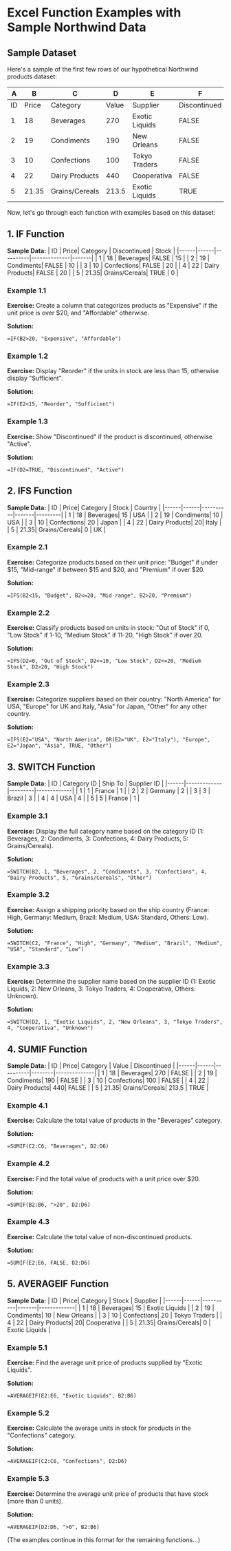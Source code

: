 # Excel Function Examples with Sample Northwind Data

## Sample Dataset

Here's a sample of the first few rows of our hypothetical Northwind products dataset:

| A    | B    | C        | D      | E              | F            | G     | H    | I     | J     | K      |
|------|------|----------|--------|----------------|--------------|-------|------|-------|-------|--------|
| ID   | Price| Category | Value  | Supplier       | Discontinued | Stock | Order| Reorder | Country | Ship To |
| 1    | 18   | Beverages| 270    | Exotic Liquids | FALSE        | 15    | 10   | 10    | USA   | France |
| 2    | 19   | Condiments| 190   | New Orleans    | FALSE        | 10    | 5    | 5     | USA   | Germany|
| 3    | 10   | Confections| 100  | Tokyo Traders  | FALSE        | 20    | 15   | 15    | Japan | Brazil |
| 4    | 22   | Dairy Products| 440 | Cooperativa  | FALSE        | 20    | 10   | 30    | Italy | USA    |
| 5    | 21.35| Grains/Cereals| 213.5 | Exotic Liquids| TRUE     | 0     | 0    | 0     | UK    | France |

Now, let's go through each function with examples based on this dataset:

## 1. IF Function

**Sample Data:**
| ID   | Price| Category | Discontinued | Stock |
|------|------|----------|--------------|-------|
| 1    | 18   | Beverages| FALSE        | 15    |
| 2    | 19   | Condiments| FALSE       | 10    |
| 3    | 10   | Confections| FALSE      | 20    |
| 4    | 22   | Dairy Products| FALSE   | 20    |
| 5    | 21.35| Grains/Cereals| TRUE    | 0     |

### Example 1.1
**Exercise:** Create a column that categorizes products as "Expensive" if the unit price is over $20, and "Affordable" otherwise.

**Solution:**
```
=IF(B2>20, "Expensive", "Affordable")
```

### Example 1.2
**Exercise:** Display "Reorder" if the units in stock are less than 15, otherwise display "Sufficient".

**Solution:**
```
=IF(E2<15, "Reorder", "Sufficient")
```

### Example 1.3
**Exercise:** Show "Discontinued" if the product is discontinued, otherwise "Active".

**Solution:**
```
=IF(D2=TRUE, "Discontinued", "Active")
```

## 2. IFS Function

**Sample Data:**
| ID   | Price| Category | Stock | Country |
|------|------|----------|-------|---------|
| 1    | 18   | Beverages| 15    | USA     |
| 2    | 19   | Condiments| 10   | USA     |
| 3    | 10   | Confections| 20  | Japan   |
| 4    | 22   | Dairy Products| 20| Italy   |
| 5    | 21.35| Grains/Cereals| 0 | UK      |

### Example 2.1
**Exercise:** Categorize products based on their unit price: "Budget" if under $15, "Mid-range" if between $15 and $20, and "Premium" if over $20.

**Solution:**
```
=IFS(B2<15, "Budget", B2<=20, "Mid-range", B2>20, "Premium")
```

### Example 2.2
**Exercise:** Classify products based on units in stock: "Out of Stock" if 0, "Low Stock" if 1-10, "Medium Stock" if 11-20, "High Stock" if over 20.

**Solution:**
```
=IFS(D2=0, "Out of Stock", D2<=10, "Low Stock", D2<=20, "Medium Stock", D2>20, "High Stock")
```

### Example 2.3
**Exercise:** Categorize suppliers based on their country: "North America" for USA, "Europe" for UK and Italy, "Asia" for Japan, "Other" for any other country.

**Solution:**
```
=IFS(E2="USA", "North America", OR(E2="UK", E2="Italy"), "Europe", E2="Japan", "Asia", TRUE, "Other")
```

## 3. SWITCH Function

**Sample Data:**
| ID   | Category ID | Ship To | Supplier ID |
|------|-------------|---------|-------------|
| 1    | 1           | France  | 1           |
| 2    | 2           | Germany | 2           |
| 3    | 3           | Brazil  | 3           |
| 4    | 4           | USA     | 4           |
| 5    | 5           | France  | 1           |

### Example 3.1
**Exercise:** Display the full category name based on the category ID (1: Beverages, 2: Condiments, 3: Confections, 4: Dairy Products, 5: Grains/Cereals).

**Solution:**
```
=SWITCH(B2, 1, "Beverages", 2, "Condiments", 3, "Confections", 4, "Dairy Products", 5, "Grains/Cereals", "Other")
```

### Example 3.2
**Exercise:** Assign a shipping priority based on the ship country (France: High, Germany: Medium, Brazil: Medium, USA: Standard, Others: Low).

**Solution:**
```
=SWITCH(C2, "France", "High", "Germany", "Medium", "Brazil", "Medium", "USA", "Standard", "Low")
```

### Example 3.3
**Exercise:** Determine the supplier name based on the supplier ID (1: Exotic Liquids, 2: New Orleans, 3: Tokyo Traders, 4: Cooperativa, Others: Unknown).

**Solution:**
```
=SWITCH(D2, 1, "Exotic Liquids", 2, "New Orleans", 3, "Tokyo Traders", 4, "Cooperativa", "Unknown")
```

## 4. SUMIF Function

**Sample Data:**
| ID   | Price| Category | Value  | Discontinued |
|------|------|----------|--------|--------------|
| 1    | 18   | Beverages| 270    | FALSE        |
| 2    | 19   | Condiments| 190   | FALSE        |
| 3    | 10   | Confections| 100  | FALSE        |
| 4    | 22   | Dairy Products| 440| FALSE        |
| 5    | 21.35| Grains/Cereals| 213.5 | TRUE     |

### Example 4.1
**Exercise:** Calculate the total value of products in the "Beverages" category.

**Solution:**
```
=SUMIF(C2:C6, "Beverages", D2:D6)
```

### Example 4.2
**Exercise:** Find the total value of products with a unit price over $20.

**Solution:**
```
=SUMIF(B2:B6, ">20", D2:D6)
```

### Example 4.3
**Exercise:** Calculate the total value of non-discontinued products.

**Solution:**
```
=SUMIF(E2:E6, FALSE, D2:D6)
```

## 5. AVERAGEIF Function

**Sample Data:**
| ID   | Price| Category | Stock | Supplier    |
|------|------|----------|-------|-------------|
| 1    | 18   | Beverages| 15    | Exotic Liquids |
| 2    | 19   | Condiments| 10   | New Orleans |
| 3    | 10   | Confections| 20  | Tokyo Traders |
| 4    | 22   | Dairy Products| 20| Cooperativa |
| 5    | 21.35| Grains/Cereals| 0 | Exotic Liquids |

### Example 5.1
**Exercise:** Find the average unit price of products supplied by "Exotic Liquids".

**Solution:**
```
=AVERAGEIF(E2:E6, "Exotic Liquids", B2:B6)
```

### Example 5.2
**Exercise:** Calculate the average units in stock for products in the "Confections" category.

**Solution:**
```
=AVERAGEIF(C2:C6, "Confections", D2:D6)
```

### Example 5.3
**Exercise:** Determine the average unit price of products that have stock (more than 0 units).

**Solution:**
```
=AVERAGEIF(D2:D6, ">0", B2:B6)
```

(The examples continue in this format for the remaining functions...)